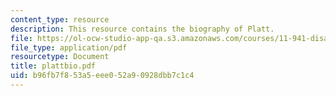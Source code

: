 ```yaml
---
content_type: resource
description: This resource contains the biography of Platt.
file: https://ol-ocw-studio-app-qa.s3.amazonaws.com/courses/11-941-disaster-vulnerability-and-resilience-spring-2005/b96fb7f853a5eee052a90928dbb7c1c4_plattbio.pdf
file_type: application/pdf
resourcetype: Document
title: plattbio.pdf
uid: b96fb7f8-53a5-eee0-52a9-0928dbb7c1c4
---
```

